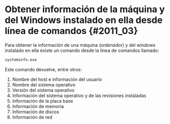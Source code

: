 # Obtener información de la máquina y del Windows instalado en ella desde línea de comandos {#2011_03}

Para obtener la información de una máquina (ordenador) y del windows instalado en ella existe un comando desde la línea de comandos llamado:
``` bash
systeminfo.exe
```
Este comando devuelve, entre otros:

1. Nombre del host e información del usuario
2. Nombre del sistema operativo
3. Versión del sistema operativo
4. Información del sistema operativo y de las revisiones instaladas
5. Información de la placa base
6. Información de memoria
7. Información de discos
8. Información de red
